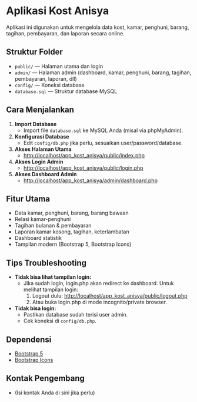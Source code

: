 # Aplikasi Kost Anisya

Aplikasi ini digunakan untuk mengelola data kost, kamar, penghuni, barang, tagihan, pembayaran, dan laporan secara online.

## Struktur Folder

- `public/` — Halaman utama dan login
- `admin/` — Halaman admin (dashboard, kamar, penghuni, barang, tagihan, pembayaran, laporan, dll)
- `config/` — Koneksi database
- `database.sql` — Struktur database MySQL

## Cara Menjalankan

1. **Import Database**
   - Import file `database.sql` ke MySQL Anda (misal via phpMyAdmin).
2. **Konfigurasi Database**
   - Edit `config/db.php` jika perlu, sesuaikan user/password/database.
3. **Akses Halaman Utama**
   - [http://localhost/app_kost_anisya/public/index.php](http://localhost/app_kost_anisya/public/index.php)
4. **Akses Login Admin**
   - [http://localhost/app_kost_anisya/public/login.php](http://localhost/app_kost_anisya/public/login.php)
5. **Akses Dashboard Admin**
   - [http://localhost/app_kost_anisya/admin/dashboard.php](http://localhost/app_kost_anisya/admin/dashboard.php)

## Fitur Utama
- Data kamar, penghuni, barang, barang bawaan
- Relasi kamar-penghuni
- Tagihan bulanan & pembayaran
- Laporan kamar kosong, tagihan, keterlambatan
- Dashboard statistik
- Tampilan modern (Bootstrap 5, Bootstrap Icons)

## Tips Troubleshooting
- **Tidak bisa lihat tampilan login:**
  - Jika sudah login, login.php akan redirect ke dashboard. Untuk melihat tampilan login:
    1. Logout dulu: [http://localhost/app_kost_anisya/public/logout.php](http://localhost/app_kost_anisya/public/logout.php)
    2. Atau buka login.php di mode incognito/private browser.
- **Tidak bisa login:**
  - Pastikan database sudah terisi user admin.
  - Cek koneksi di `config/db.php`.

## Dependensi
- [Bootstrap 5](https://getbootstrap.com/)
- [Bootstrap Icons](https://icons.getbootstrap.com/)

## Kontak Pengembang
- (Isi kontak Anda di sini jika perlu)
